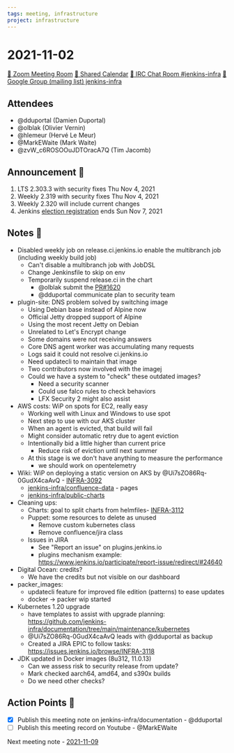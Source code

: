 ```yaml
---
tags: meeting, infrastructure
project: infrastructure
---
```

<!-- markdownlint-disable MD026-->


# 2021-11-02

[:movie_camera: Zoom Meeting Room](https://zoom.us/j/92454301214?pwd=aEVoUi9EanpaakN3L1ZxRlpDQk5Ddz09)
[:calendar: Shared Calendar](https://jenkins.io/event-calendar/)
[:speech_balloon: IRC Chat Room #jenkins-infra](https://jenkins.io/chat/#jenkins-infra)
[:email: Google Group (mailing list) jenkins-infra](https://groups.google.com/g/jenkins-infra)

## Attendees

* @dduportal (Damien Duportal)
* @olblak (Olivier Vernin)
* @hlemeur (Hervé Le Meur)
* @MarkEWaite (Mark Waite)
* @zvW_c6ROSOOuJDTOracA7Q (Tim Jacomb)

## Announcement :loudspeaker:

1. LTS 2.303.3 with security fixes Thu Nov 4, 2021
2. Weekly 2.319 with security fixes Thu Nov 4, 2021
3. Weekly 2.320 will include current changes
4. Jenkins [election registration](https://community.jenkins.io/g/election-voter) ends Sun Nov 7, 2021

## Notes :book:

* Disabled weekly job on release.ci.jenkins.io enable the multibranch job (including weekly build job)
    * Can't disable a multibranch job with JobDSL
    * Change Jenkinsfile to skip on env
    * Temporarily suspend release.ci in the chart
        * @olblak submit the [PR#1620](https://github.com/jenkins-infra/charts/pull/1620)
        * @dduportal communicate plan to security team
* plugin-site: DNS problem solved by switching image
    * Using Debian base instead of Alpine now
    * Official Jetty dropped support of Alpine
    * Using the most recent Jetty on Debian
    * Unrelated to Let's Encrypt change
    * Some domains were not receiving answers
    * Core DNS agent worker was accumulating many requests
    * Logs said it could not resolve ci.jenkins.io
    * Need updatecli to maintain that image
    * Two contributors now involved with the imagej
    * Could we have a system to "check" these outdated images?
        * Need a security scanner
        * Could use falco rules to check behaviors
        * LFX Security 2 might also assist
* AWS costs: WiP on spots for EC2, really easy
    * Working well with Linux and Windows to use spot
    * Next step to use with our AKS cluster
    * When an agent is evicted, that build will fail
    * Might consider automatic retry due to agent eviction
    * Intentionally bid a little higher than current price
        * Reduce risk of eviction until next summer
	* At this stage is we don't have anything to measure the performance
	    * we should work on opentelemetry
* Wiki: WiP on deploying a static version on AKS by @Ui7sZO86Rq-0GudX4caAvQ - [INFRA-3092](https://issues.jenkins.io/browse/INFRA-3092)
	* [jenkins-infra/confluence-data](https://github.com/jenkins-infra/confluence-data) - pages
	* [jenkins-infra/public-charts](https://github.com/jenkins-infra/public-charts) 
* Cleaning ups:
  * Charts: goal to split charts from helmfiles- [INFRA-3112](https://issues.jenkins.io/browse/INFRA-3112)
  * Puppet: some resources to delete as unused
      * Remove custom kubernetes class
      * Remove confluence/jira class
  * Issues in JIRA
      * See "Report an issue" on plugins.jenkins.io
      * plugins mechanism example: https://www.jenkins.io/participate/report-issue/redirect/#24640
* Digital Ocean: credits?
    * We have the credits but not visible on our dashboard
* packer_images:
  * updatecli feature for improved file edition (patterns) to ease updates
  * docker -> packer wip started
* Kubernetes 1.20 upgrade
    * have templates to assist with upgrade planning: <https://github.com/jenkins-infra/documentation/tree/main/maintenance/kubernetes>
    * @Ui7sZO86Rq-0GudX4caAvQ  leads with @dduportal as backup
    * Created a JIRA EPIC to follow tasks: https://issues.jenkins.io/browse/INFRA-3118
* JDK updated in Docker images (8u312, 11.0.13)
    * Can we assess risk to security release from update?
    * Mark checked aarch64, amd64, and s390x builds
    * Do we need other checks?

## Action Points :muscle:

* [x] Publish this meeting note on jenkins-infra/documentation - @dduportal 
* [ ] Publish this meeting record on Youtube - @MarkEWaite 

Next meeting note - [2021-11-09](https://github.com/jenkins-infra/documentation/blob/main/meetings/2021-11-09.md) 